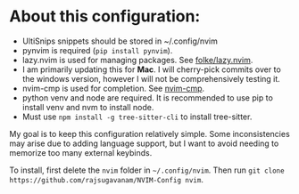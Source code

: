 # About this configuration:

- UltiSnips snippets should be stored in ~/.config/nvim
- pynvim is required (`pip install pynvim`).
- lazy.nvim is used for managing packages. See [folke/lazy.nvim](https://github.com/folke/lazy.nvim).
- I am primarily updating this for **Mac**. I will cherry-pick commits over to
  the windows version, however I will not be comprehensively testing it.
- nvim-cmp is used for completion. See [nvim-cmp](https://github.com/hrsh7th/nvim-cmp).
- python venv and node are required. It is recommended to use pip to install
  venv and nvm to install node.
- Must use `npm install -g tree-sitter-cli` to install tree-sitter.

My goal is to keep this configuration relatively simple. Some inconsistencies may arise
due to adding language support, but I want to avoid needing to memorize too many external
keybinds.

To install, first delete the `nvim` folder in `~/.config/nvim`.
Then run `git clone https://github.com/rajsugavanam/NVIM-Config nvim`.
